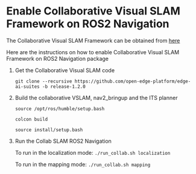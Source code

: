 # Enable Collaborative Visual SLAM Framework on ROS2 Navigation

The Collaborative Visual SLAM Framework can be obtained from [here](https://github.com/open-edge-platform/edge-ai-suites)

Here are the instructions on how to enable Collaborative Visual SLAM Framework on ROS2 Navigation package

1. Get the Collaborative Visual SLAM code

    `git clone --recursive https://github.com/open-edge-platform/edge-ai-suites -b release-1.2.0`

2. Build the collaborative VSLAM, nav2_bringup and the ITS planner

    `source /opt/ros/humble/setup.bash`

    `colcon build`
    
    `source install/setup.bash`

3. Run the Collab SLAM ROS2 Navigation

    To run in the localization mode: `./run_collab.sh localization`

    To run in the mapping mode: `./run_collab.sh mapping`
